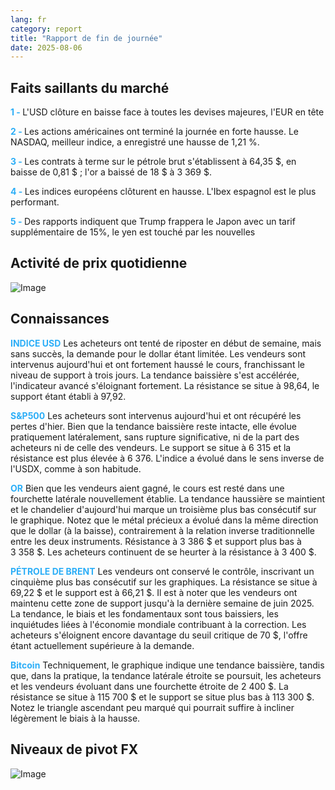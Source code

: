 ```yaml
---
lang: fr
category: report
title: "Rapport de fin de journée"
date: 2025-08-06
---
```



<h2>Faits saillants du marché</h2>
<strong style="color: #2caef7;">1 - </strong> L'USD clôture en baisse face à toutes les devises majeures, l'EUR en tête

<strong style="color: #2caef7;">2 - </strong> Les actions américaines ont terminé la journée en forte hausse. Le NASDAQ, meilleur indice, a enregistré une hausse de 1,21 %.

<strong style="color: #2caef7;">3 - </strong> Les contrats à terme sur le pétrole brut s'établissent à 64,35 $, en baisse de 0,81 $ ; l'or a baissé de 18 $ à 3 369 $.

<strong style="color: #2caef7;">4 - </strong> Les indices européens clôturent en hausse. L'Ibex espagnol est le plus performant.

<strong style="color: #2caef7;">5 - </strong> Des rapports indiquent que Trump frappera le Japon avec un tarif supplémentaire de 15%, le yen est touché par les nouvelles



<h2>Activité de prix quotidienne</h2>
<img src="https://markleighedu.github.io/img/Aug-2025/06-Aug-2025/price.jpg" alt="Image"/>

<h2>Connaissances</h2>
<strong style="color: #2caef7;">INDICE USD</strong> Les acheteurs ont tenté de riposter en début de semaine, mais sans succès, la demande pour le dollar étant limitée. Les vendeurs sont intervenus aujourd'hui et ont fortement haussé le cours, franchissant le niveau de support à trois jours. La tendance baissière s'est accélérée, l'indicateur avancé s'éloignant fortement. La résistance se situe à 98,64, le support étant établi à 97,92.

<strong style="color: #2caef7;">S&P500</strong> Les acheteurs sont intervenus aujourd'hui et ont récupéré les pertes d'hier. Bien que la tendance baissière reste intacte, elle évolue pratiquement latéralement, sans rupture significative, ni de la part des acheteurs ni de celle des vendeurs. Le support se situe à 6 315 et la résistance est plus élevée à 6 376. L'indice a évolué dans le sens inverse de l'USDX, comme à son habitude.

<strong style="color: #2caef7;">OR</strong> Bien que les vendeurs aient gagné, le cours est resté dans une fourchette latérale nouvellement établie. La tendance haussière se maintient et le chandelier d'aujourd'hui marque un troisième plus bas consécutif sur le graphique. Notez que le métal précieux a évolué dans la même direction que le dollar (à la baisse), contrairement à la relation inverse traditionnelle entre les deux instruments. Résistance à 3 386 $ et support plus bas à 3 358 $. Les acheteurs continuent de se heurter à la résistance à 3 400 $.

<strong style="color: #2caef7;">PÉTROLE DE BRENT</strong> Les vendeurs ont conservé le contrôle, inscrivant un cinquième plus bas consécutif sur les graphiques. La résistance se situe à 69,22 $ et le support est à 66,21 $. Il est à noter que les vendeurs ont maintenu cette zone de support jusqu'à la dernière semaine de juin 2025. La tendance, le biais et les fondamentaux sont tous baissiers, les inquiétudes liées à l'économie mondiale contribuant à la correction. Les acheteurs s'éloignent encore davantage du seuil critique de 70 $, l'offre étant actuellement supérieure à la demande.

<strong style="color: #2caef7;">Bitcoin</strong> Techniquement, le graphique indique une tendance baissière, tandis que, dans la pratique, la tendance latérale étroite se poursuit, les acheteurs et les vendeurs évoluant dans une fourchette étroite de 2 400 $. La résistance se situe à 115 700 $ et le support se situe plus bas à 113 300 $. Notez le triangle ascendant peu marqué qui pourrait suffire à incliner légèrement le biais à la hausse.



<h2>Niveaux de pivot FX</h2>
<img src="https://markleighedu.github.io/img/Aug-2025/06-Aug-2025/pivot.jpg" alt="Image"/>